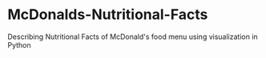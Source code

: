 # McDonalds-Nutritional-Facts
Describing Nutritional Facts of McDonald's food menu using visualization in Python
